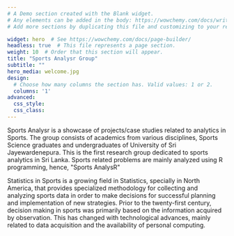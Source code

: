 ```yaml
---
# A Demo section created with the Blank widget.
# Any elements can be added in the body: https://wowchemy.com/docs/writing-markdown-latex/
# Add more sections by duplicating this file and customizing to your requirements.

widget: hero  # See https://wowchemy.com/docs/page-builder/
headless: true  # This file represents a page section.
weight: 10  # Order that this section will appear.
title: "Sports Analysr Group"
subtitle: ""
hero_media: welcome.jpg
design:
  # Choose how many columns the section has. Valid values: 1 or 2.
  columns: '1'
advanced:
  css_style:
  css_class:
---
```


Sports Analysr is a showcase of projects/case studies related to analytics in Sports. The group consists of academics from various disciplines, Sports Science graduates and undergraduates of University of Sri Jayewardenepura. This is the first research group dedicated to sports analytics in Sri Lanka. Sports related problems are mainly analyzed using R programming, hence, "Sports AnalysR" 

Statistics in Sports is a growing field in Statistics, specially in North America, that provides specialized methodology for collecting and analyzing sports data in order to make decisions for successful planning and implementation of new strategies. Prior to the twenty-first century, decision making in sports was primarily based on the information acquired by observation. This has changed with technological advances, mainly related to data acquisition and the availability of personal computing.


